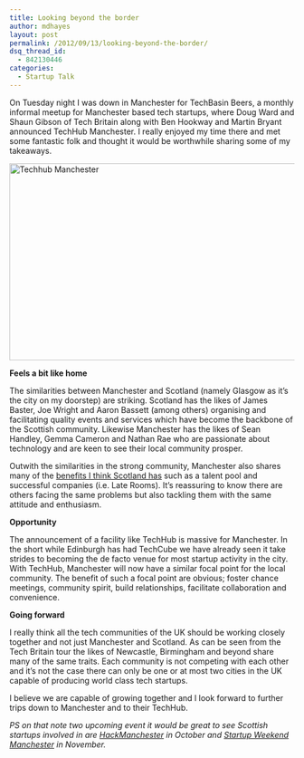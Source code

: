 ```yaml
---
title: Looking beyond the border
author: mdhayes
layout: post
permalink: /2012/09/13/looking-beyond-the-border/
dsq_thread_id:
  - 842130446
categories:
  - Startup Talk
---
```

On Tuesday night I was down in Manchester for TechBasin Beers, a monthly informal meetup for Manchester based tech startups, where Doug Ward and Shaun Gibson of Tech Britain along with Ben Hookway and Martin Bryant announced TechHub Manchester. I really enjoyed my time there and met some fantastic folk and thought it would be worthwhile sharing some of my takeaways.

[<img class="aligncenter size-full wp-image-1841" title="techhub-balloon" src="http://www.rookieoven.com/wp-content/uploads/2012/09/techhub-balloon.png" alt="Techhub Manchester" width="578" height="348" />][1]

**Feels a bit like home**

The similarities between Manchester and Scotland (namely Glasgow as it’s the city on my doorstep) are striking. Scotland has the likes of James Baster, Joe Wright and Aaron Bassett (among others) organising and facilitating quality events and services which have become the backbone of the Scottish community. Likewise Manchester has the likes of Sean Handley, Gemma Cameron and Nathan Rae who are passionate about technology and are keen to see their local community prosper.

Outwith the similarities in the strong community, Manchester also shares many of the [benefits I think Scotland has][2] such as a talent pool and successful companies (i.e. Late Rooms). It&#8217;s reassuring to know there are others facing the same problems but also tackling them with the same attitude and enthusiasm.

**Opportunity**

The announcement of a facility like TechHub is massive for Manchester. In the short while Edinburgh has had TechCube we have already seen it take strides to becoming the de facto venue for most startup activity in the city. With TechHub, Manchester will now have a similar focal point for the local community. The benefit of such a focal point are obvious; foster chance meetings, community spirit, build relationships, facilitate collaboration and convenience.

**Going forward**

I really think all the tech communities of the UK should be working closely together and not just Manchester and Scotland. As can be seen from the Tech Britain tour the likes of Newcastle, Birmingham and beyond share many of the same traits. Each community is not competing with each other and it’s not the case there can only be one or at most two cities in the UK capable of producing world class tech startups.

I believe we are capable of growing together and I look forward to further trips down to Manchester and to their TechHub.

*PS on that note two upcoming event it would be great to see Scottish startups involved in are *[*HackManchester*][3]* in October and *[*Startup Weekend Manchester*][4]* in November.*

 [1]: http://www.rookieoven.com/wp-content/uploads/2012/09/techhub-balloon.png
 [2]: http://www.rookieoven.com/2012/09/05/5-benefits-of-basing-your-startup-in-scotland/ "5 benefits of basing your startup in Scotland"
 [3]: https://hackmanchester.com/
 [4]: http://manchester.startupweekend.org/
